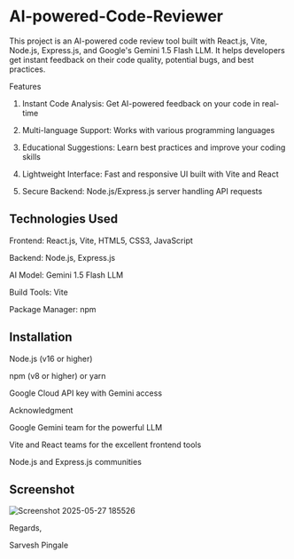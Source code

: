 # AI-powered-Code-Reviewer

This project is an AI-powered code review tool built with React.js, Vite, Node.js, Express.js, and Google's Gemini 1.5 Flash LLM. It helps developers get instant feedback on their code quality, potential bugs, and best practices.





Features


1) Instant Code Analysis: Get AI-powered feedback on your code in real-time

2) Multi-language Support: Works with various programming languages

3) Educational Suggestions: Learn best practices and improve your coding skills

4) Lightweight Interface: Fast and responsive UI built with Vite and React

5) Secure Backend: Node.js/Express.js server handling API requests




## Technologies Used

Frontend: React.js, Vite, HTML5, CSS3, JavaScript

Backend: Node.js, Express.js

AI Model: Gemini 1.5 Flash LLM

Build Tools: Vite

Package Manager: npm 






## Installation

Node.js (v16 or higher)

npm (v8 or higher) or yarn

Google Cloud API key with Gemini access




Acknowledgment

Google Gemini team for the powerful LLM

Vite and React teams for the excellent frontend tools

Node.js and Express.js communities




## Screenshot

![Screenshot 2025-05-27 185526](https://github.com/user-attachments/assets/0863526b-0e20-4b11-a4a1-cf1e648619e1)



Regards,

Sarvesh Pingale




